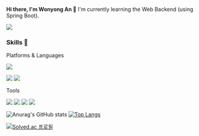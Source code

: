 

**Hi there, I'm Wonyong An 👋**
I'm currently learning the Web Backend (using Spring Boot).

<a href="https://github.com/Tera98" target="_blank"><img src="https://img.shields.io/badge/awy0626@gmail.com-EA4335?style=flat&logo=gmail&logoColor=FFFFFF"/></a>

### Skills 💪

Platforms & Languages

<a href="https://github.com/Tera98" target="_blank"><img src="https://img.shields.io/badge/spring boot-6DB33F?style=flat&logo=springboot&logoColor=FFFFFF"/></a>

<a href="https://github.com/Tera98" target="_blank"><img src="https://img.shields.io/badge/Java-EA4335?style=flat&logo=Java&logoColor=FFFFFF"/></a>
<a href="https://github.com/Tera98" target="_blank"><img src="https://img.shields.io/badge/Python-3776AB?style=flat&logo=python&logoColor=FFFFFF"/></a>

Tools

<a href="https://github.com/Tera98" target="_blank"><img src="https://img.shields.io/badge/Intellij-000000?style=flat&logo=intellijidea&logoColor=FFFFFF"/></a>
<a href="https://github.com/Tera98" target="_blank"><img src="https://img.shields.io/badge/Pycharm-000000?style=flat&logo=pycharm&logoColor=FFFFFF"/></a>
<a href="https://github.com/Tera98" target="_blank"><img src="https://img.shields.io/badge/Git-F05032?style=flat&logo=git&logoColor=FFFFFF"/></a>
<a href="https://github.com/Tera98" target="_blank"><img src="https://img.shields.io/badge/Postman-FF6C37?style=flat&logo=postman&logoColor=FFFFFF"/></a>



![Anurag's GitHub stats](https://github-readme-stats.vercel.app/api?username=Tera98&show_icons=true&theme=radical)
[![Top Langs](https://github-readme-stats.vercel.app/api/top-langs/?username=tera98&layout=compact&theme=radical&langs_count=4)](https://github.com/tera98/github-readme-stats)

[![Solved.ac 프로필](http://mazassumnida.wtf/api/v2/generate_badge?boj=awy0626)](https://solved.ac/awy0626)





<!--
**Tera98/Tera98** is a ✨ _special_ ✨ repository because its `README.md` (this file) appears on your GitHub profile.

Here are some ideas to get you started:

- 🔭 I’m currently working on ...
- 🌱 I’m currently learning ...
- 👯 I’m looking to collaborate on ...
- 🤔 I’m looking for help with ...
- 💬 Ask me about ...
- 📫 How to reach me: ...
- 😄 Pronouns: ...
- ⚡ Fun fact: ...
-->

